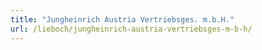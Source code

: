 ```yaml
---
title: "Jungheinrich Austria Vertriebsges. m.b.H."
url: /lieboch/jungheinrich-austria-vertriebsges-m-b-h/
---
```

